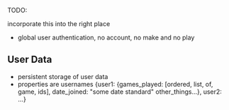 TODO:

incorporate this into the right place

- global user authentication, no account, no make and no play

## User Data

- persistent storage of user data
- properties are usernames
{user1: {games_played: [ordered,
                        list,
                        of,
                        game,
                        ids],
         date_joined: "some date standard"
         other_things...},
 user2: ...}
